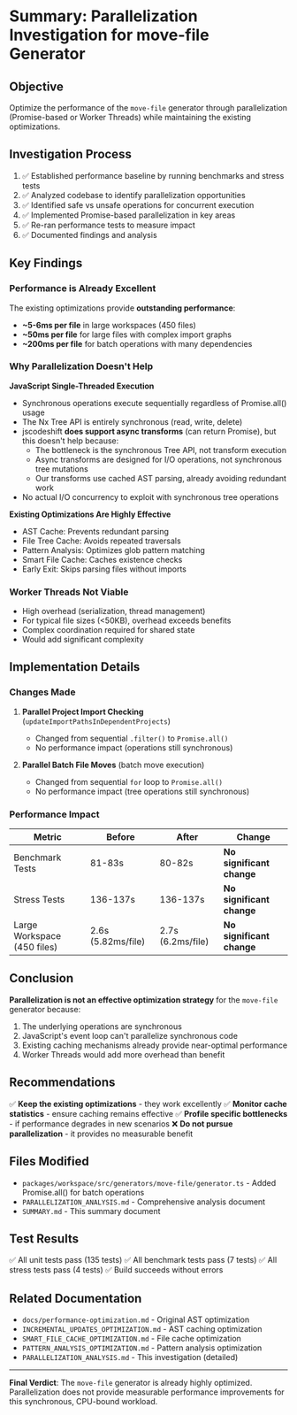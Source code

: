 # Summary: Parallelization Investigation for move-file Generator

## Objective
Optimize the performance of the `move-file` generator through parallelization (Promise-based or Worker Threads) while maintaining the existing optimizations.

## Investigation Process

1. ✅ Established performance baseline by running benchmarks and stress tests
2. ✅ Analyzed codebase to identify parallelization opportunities  
3. ✅ Identified safe vs unsafe operations for concurrent execution
4. ✅ Implemented Promise-based parallelization in key areas
5. ✅ Re-ran performance tests to measure impact
6. ✅ Documented findings and analysis

## Key Findings

### Performance is Already Excellent
The existing optimizations provide **outstanding performance**:
- **~5-6ms per file** in large workspaces (450 files)
- **~50ms per file** for large files with complex import graphs
- **~200ms per file** for batch operations with many dependencies

### Why Parallelization Doesn't Help

**JavaScript Single-Threaded Execution**
- Synchronous operations execute sequentially regardless of Promise.all() usage
- The Nx Tree API is entirely synchronous (read, write, delete)
- jscodeshift **does support async transforms** (can return Promise), but this doesn't help because:
  - The bottleneck is the synchronous Tree API, not transform execution
  - Async transforms are designed for I/O operations, not synchronous tree mutations
  - Our transforms use cached AST parsing, already avoiding redundant work
- No actual I/O concurrency to exploit with synchronous tree operations

**Existing Optimizations Are Highly Effective**
- AST Cache: Prevents redundant parsing
- File Tree Cache: Avoids repeated traversals
- Pattern Analysis: Optimizes glob pattern matching
- Smart File Cache: Caches existence checks
- Early Exit: Skips parsing files without imports

### Worker Threads Not Viable
- High overhead (serialization, thread management)
- For typical file sizes (<50KB), overhead exceeds benefits
- Complex coordination required for shared state
- Would add significant complexity

## Implementation Details

### Changes Made

1. **Parallel Project Import Checking** (`updateImportPathsInDependentProjects`)
   - Changed from sequential `.filter()` to `Promise.all()`
   - No performance impact (operations still synchronous)

2. **Parallel Batch File Moves** (batch move execution)
   - Changed from sequential `for` loop to `Promise.all()`
   - No performance impact (tree operations still synchronous)

### Performance Impact

| Metric | Before | After | Change |
|--------|--------|-------|--------|
| Benchmark Tests | 81-83s | 80-82s | **No significant change** |
| Stress Tests | 136-137s | 136-137s | **No significant change** |
| Large Workspace (450 files) | 2.6s (5.82ms/file) | 2.7s (6.2ms/file) | **No significant change** |

## Conclusion

**Parallelization is not an effective optimization strategy** for the `move-file` generator because:

1. The underlying operations are synchronous
2. JavaScript's event loop can't parallelize synchronous code
3. Existing caching mechanisms already provide near-optimal performance
4. Worker Threads would add more overhead than benefit

## Recommendations

✅ **Keep the existing optimizations** - they work excellently
✅ **Monitor cache statistics** - ensure caching remains effective
✅ **Profile specific bottlenecks** - if performance degrades in new scenarios
❌ **Do not pursue parallelization** - it provides no measurable benefit

## Files Modified

- `packages/workspace/src/generators/move-file/generator.ts` - Added Promise.all() for batch operations
- `PARALLELIZATION_ANALYSIS.md` - Comprehensive analysis document
- `SUMMARY.md` - This summary document

## Test Results

✅ All unit tests pass (135 tests)
✅ All benchmark tests pass (7 tests)
✅ All stress tests pass (4 tests)
✅ Build succeeds without errors

## Related Documentation

- `docs/performance-optimization.md` - Original AST optimization
- `INCREMENTAL_UPDATES_OPTIMIZATION.md` - AST caching optimization
- `SMART_FILE_CACHE_OPTIMIZATION.md` - File cache optimization
- `PATTERN_ANALYSIS_OPTIMIZATION.md` - Pattern analysis optimization
- `PARALLELIZATION_ANALYSIS.md` - This investigation (detailed)

---

**Final Verdict**: The `move-file` generator is already highly optimized. Parallelization does not provide measurable performance improvements for this synchronous, CPU-bound workload.
